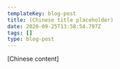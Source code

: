 ```yaml
---
templateKey: blog-post
title: (Chinese title placeholder)
date: 2020-09-25T13:58:54.797Z
tags: []
type: blog-post
---
```


[Chinese content]
